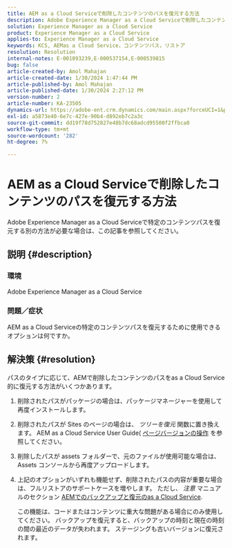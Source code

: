 ```yaml
---
title: AEM as a Cloud Serviceで削除したコンテンツのパスを復元する方法
description: Adobe Experience Manager as a Cloud Serviceで削除したコンテンツのパスを復元する方法を説明します。
solution: Experience Manager as a Cloud Service
product: Experience Manager as a Cloud Service
applies-to: Experience Manager as a Cloud Service
keywords: KCS, AEMas a Cloud Service，コンテンツパス，リストア
resolution: Resolution
internal-notes: E-001093239,E-000537154,E-000539815
bug: false
article-created-by: Amol Mahajan
article-created-date: 1/30/2024 1:47:44 PM
article-published-by: Amol Mahajan
article-published-date: 1/30/2024 2:27:12 PM
version-number: 2
article-number: KA-23505
dynamics-url: https://adobe-ent.crm.dynamics.com/main.aspx?forceUCI=1&pagetype=entityrecord&etn=knowledgearticle&id=fa8c8323-76bf-ee11-9079-6045bd006793
exl-id: a5873e40-6e7c-427e-90b4-d892eb7c2a3c
source-git-commit: dd19f78d752827e48b7dc68adcd95500f2ffbca0
workflow-type: tm+mt
source-wordcount: '282'
ht-degree: 7%

---
```


# AEM as a Cloud Serviceで削除したコンテンツのパスを復元する方法


Adobe Experience Manager as a Cloud Serviceで特定のコンテンツパスを復元する別の方法が必要な場合は、この記事を参照してください。

## 説明 {#description}


### <b>環境</b>

Adobe Experience Manager as a Cloud Service



### <b>問題／症状</b>

AEM as a Cloud Serviceの特定のコンテンツパスを復元するために使用できるオプションは何ですか。


## 解決策 {#resolution}


パスのタイプに応じて、AEMで削除したコンテンツのパスをas a Cloud Service的に復元する方法がいくつかあります。

1. 削除されたパスがパッケージの場合は、パッケージマネージャーを使用して再度インストールします。


2. 削除されたパスが Sites のページの場合は、 *ツリーを復元* 関数に置き換えます。 AEM as a Cloud Service User Guide( [ページバージョンの操作](https://experienceleague.adobe.com/docs/experience-manager-cloud-service/content/sites/authoring/features/page-versions.html) を参照してください。


3. 削除したパスが assets フォルダーで、元のファイルが使用可能な場合は、Assets コンソールから再度アップロードします。


4. 上記のオプションがいずれも機能せず、削除されたパスの内容が重要な場合は、フルリストアのサポートケースを増やします。 ただし、 *注意* マニュアルのセクション [AEMでのバックアップと復元のas a Cloud Service](https://experienceleague.adobe.com/docs/experience-manager-cloud-service/content/operations/backup.html?lang=ja).

   この機能は、コードまたはコンテンツに重大な問題がある場合にのみ使用してください。 バックアップを復元すると、バックアップの時刻と現在の時刻の間の最近のデータが失われます。 ステージングも古いバージョンに復元されます。
